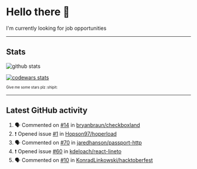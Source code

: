 # Hello there 👋
I'm currently looking for job opportunities

---

## Stats
![github stats][github stats]

[![codewars stats][codewars stats]][codewars url]

<sub><sub>Give me some stars plz :shipit:</sub></sub>

---

## Latest GitHub activity
<!--START_SECTION:activity-->
1. 🗣 Commented on [#14](https://github.com/bryanbraun/checkboxland/issues/14) in [bryanbraun/checkboxland](https://github.com/bryanbraun/checkboxland)
2. ❗️ Opened issue [#1](https://github.com/Hopson97/hoperload/issues/1) in [Hopson97/hoperload](https://github.com/Hopson97/hoperload)
3. 🗣 Commented on [#70](https://github.com/jaredhanson/passport-http/issues/70) in [jaredhanson/passport-http](https://github.com/jaredhanson/passport-http)
4. ❗️ Opened issue [#60](https://github.com/kdeloach/react-lineto/issues/60) in [kdeloach/react-lineto](https://github.com/kdeloach/react-lineto)
5. 🗣 Commented on [#10](https://github.com/KonradLinkowski/hacktoberfest/issues/10) in [KonradLinkowski/hacktoberfest](https://github.com/KonradLinkowski/hacktoberfest)
<!--END_SECTION:activity-->

[github stats]: https://github-readme-stats.vercel.app/api?username=KonradLinkowski&hide_title=true&show_icons=true&include_all_commits=true&count_private=true&disable_animations=true&theme=dark&hide_rank=true
[codewars stats]: https://codewars.com/users/KonradLinkowski/badges/large
[codewars url]: https://codewars.com/users/KonradLinkowski
